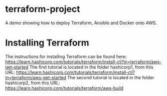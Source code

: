 # terraform-project
A demo showing how to deploy Terraform, Ansible and Docker onto AWS.

# Installing Terraform
The instructions for installing Terraform can be found here: https://learn.hashicorp.com/tutorials/terraform/install-cli?in=terraform/aws-get-started
The first tutorial is located in the folder hashicorp1, from this URL: https://learn.hashicorp.com/tutorials/terraform/install-cli?in=terraform/aws-get-started
The second tutorial is located in the folder hashicorp2, from this URL: https://learn.hashicorp.com/tutorials/terraform/aws-build

